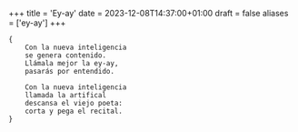 +++
title = 'Ey-ay'
date = 2023-12-08T14:37:00+01:00
draft = false
aliases = ['ey-ay']
+++

	{
		Con la nueva inteligencia
		se genera contenido.
		Llámala mejor la ey-ay,
		pasarás por entendido.
	
		Con la nueva inteligencia
		llamada la artifical
		descansa el viejo poeta:
		corta y pega el recital.
	}
